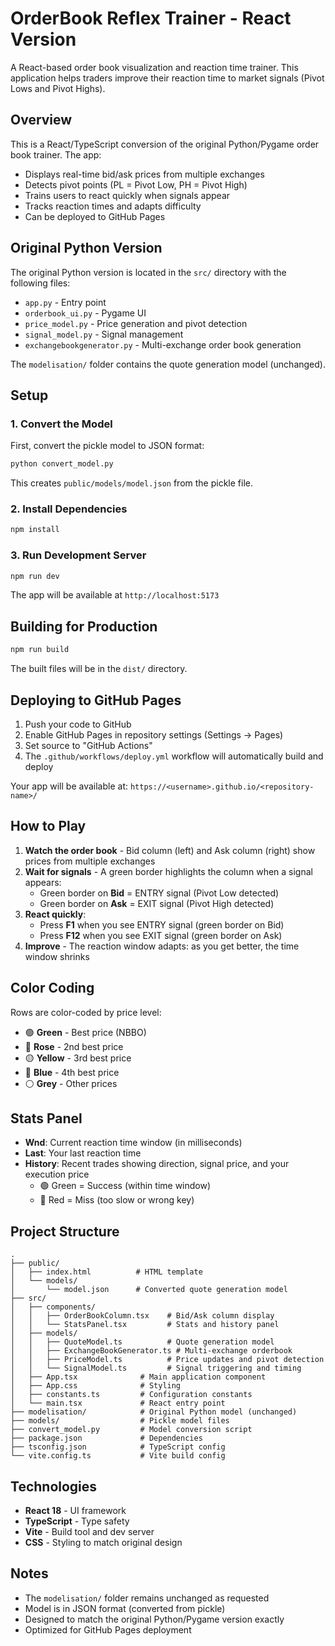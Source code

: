 # OrderBook Reflex Trainer - React Version

A React-based order book visualization and reaction time trainer. This application helps traders improve their reaction time to market signals (Pivot Lows and Pivot Highs).

## Overview

This is a React/TypeScript conversion of the original Python/Pygame order book trainer. The app:
- Displays real-time bid/ask prices from multiple exchanges
- Detects pivot points (PL = Pivot Low, PH = Pivot High)
- Trains users to react quickly when signals appear
- Tracks reaction times and adapts difficulty
- Can be deployed to GitHub Pages

## Original Python Version

The original Python version is located in the `src/` directory with the following files:
- `app.py` - Entry point
- `orderbook_ui.py` - Pygame UI
- `price_model.py` - Price generation and pivot detection
- `signal_model.py` - Signal management
- `exchangebookgenerator.py` - Multi-exchange order book generation

The `modelisation/` folder contains the quote generation model (unchanged).

## Setup

### 1. Convert the Model

First, convert the pickle model to JSON format:

```bash
python convert_model.py
```

This creates `public/models/model.json` from the pickle file.

### 2. Install Dependencies

```bash
npm install
```

### 3. Run Development Server

```bash
npm run dev
```

The app will be available at `http://localhost:5173`

## Building for Production

```bash
npm run build
```

The built files will be in the `dist/` directory.

## Deploying to GitHub Pages

1. Push your code to GitHub
2. Enable GitHub Pages in repository settings (Settings → Pages)
3. Set source to "GitHub Actions"
4. The `.github/workflows/deploy.yml` workflow will automatically build and deploy

Your app will be available at: `https://<username>.github.io/<repository-name>/`

## How to Play

1. **Watch the order book** - Bid column (left) and Ask column (right) show prices from multiple exchanges
2. **Wait for signals** - A green border highlights the column when a signal appears:
   - Green border on **Bid** = ENTRY signal (Pivot Low detected)
   - Green border on **Ask** = EXIT signal (Pivot High detected)
3. **React quickly**:
   - Press **F1** when you see ENTRY signal (green border on Bid)
   - Press **F12** when you see EXIT signal (green border on Ask)
4. **Improve** - The reaction window adapts: as you get better, the time window shrinks

## Color Coding

Rows are color-coded by price level:
- 🟢 **Green** - Best price (NBBO)
- 🌸 **Rose** - 2nd best price
- 🟡 **Yellow** - 3rd best price
- 🔵 **Blue** - 4th best price
- ⚪ **Grey** - Other prices

## Stats Panel

- **Wnd**: Current reaction time window (in milliseconds)
- **Last**: Your last reaction time
- **History**: Recent trades showing direction, signal price, and your execution price
  - 🟢 Green = Success (within time window)
  - 🔴 Red = Miss (too slow or wrong key)

## Project Structure

```
.
├── public/
│   ├── index.html          # HTML template
│   └── models/
│       └── model.json      # Converted quote generation model
├── src/
│   ├── components/
│   │   ├── OrderBookColumn.tsx    # Bid/Ask column display
│   │   └── StatsPanel.tsx         # Stats and history panel
│   ├── models/
│   │   ├── QuoteModel.ts          # Quote generation model
│   │   ├── ExchangeBookGenerator.ts # Multi-exchange orderbook
│   │   ├── PriceModel.ts          # Price updates and pivot detection
│   │   └── SignalModel.ts         # Signal triggering and timing
│   ├── App.tsx              # Main application component
│   ├── App.css              # Styling
│   ├── constants.ts         # Configuration constants
│   └── main.tsx             # React entry point
├── modelisation/            # Original Python model (unchanged)
├── models/                  # Pickle model files
├── convert_model.py         # Model conversion script
├── package.json             # Dependencies
├── tsconfig.json            # TypeScript config
└── vite.config.ts           # Vite build config
```

## Technologies

- **React 18** - UI framework
- **TypeScript** - Type safety
- **Vite** - Build tool and dev server
- **CSS** - Styling to match original design

## Notes

- The `modelisation/` folder remains unchanged as requested
- Model is in JSON format (converted from pickle)
- Designed to match the original Python/Pygame version exactly
- Optimized for GitHub Pages deployment
